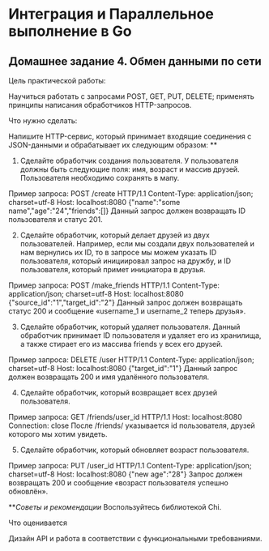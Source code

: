 # Интеграция и Параллельное выполнение в Go
## Домашнее задание 4. Обмен данными по сети

Цель практической работы:

Научиться работать с запросами POST, GET, PUT, DELETE; применять принципы написания обработчиков HTTP-запросов.

Что нужно сделать:

Напишите HTTP-сервис, который принимает входящие соединения с JSON-данными и обрабатывает их следующим образом: **

1. Сделайте обработчик создания пользователя. У пользователя должны быть следующие поля: имя, возраст и массив друзей. Пользователя необходимо сохранять в мапу. 

Пример запроса:
POST /create HTTP/1.1
Content-Type: application/json; charset=utf-8
Host: localhost:8080
{"name":"some name","age":"24","friends":[]}
Данный запрос должен возвращать ID пользователя и статус 201.

2. Сделайте обработчик, который делает друзей из двух пользователей. Например, если мы создали двух пользователей и нам вернулись их ID, то в запросе мы можем указать ID пользователя, который инициировал запрос на дружбу, и ID пользователя, который примет инициатора в друзья. 

Пример запроса:
POST /make_friends HTTP/1.1
Content-Type: application/json; charset=utf-8
Host: localhost:8080
{"source_id":"1","target_id":"2"}
Данный запрос должен возвращать статус 200 и сообщение «username_1 и username_2 теперь друзья».

3. Сделайте обработчик, который удаляет пользователя. Данный обработчик принимает ID пользователя и удаляет его из хранилища, а также стирает его из массива friends у всех его друзей. 

Пример запроса:
DELETE /user HTTP/1.1
Content-Type: application/json; charset=utf-8
Host: localhost:8080
{"target_id":"1"}
Данный запрос должен возвращать 200 и имя удалённого пользователя.

4. Сделайте обработчик, который возвращает всех друзей пользователя. 

Пример запроса:
GET /friends/user_id HTTP/1.1
Host: localhost:8080
Connection: close
После /friends/ указывается id пользователя, друзей которого мы хотим увидеть.

5. Сделайте обработчик, который обновляет возраст пользователя. 

Пример запроса:
PUT /user_id HTTP/1.1
Content-Type: application/json; charset=utf-8
Host: localhost:8080
{"new age":"28"}
Запрос должен возвращать 200 и сообщение «возраст пользователя успешно обновлён».

***Советы и рекомендации*
Воспользуйтесь библиотекой Chi.

Что оценивается

Дизайн API и работа в соответствии с функциональными требованиями.